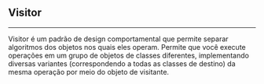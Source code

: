 ## Visitor
<hr/>
  Visitor é um padrão de design comportamental que permite separar algoritmos dos objetos nos quais eles operam.
   Permite que você execute operações em um grupo de objetos de classes diferentes, implementando diversas variantes (correspondendo a todas as classes de destino) da mesma operação por meio do objeto de visitante.

